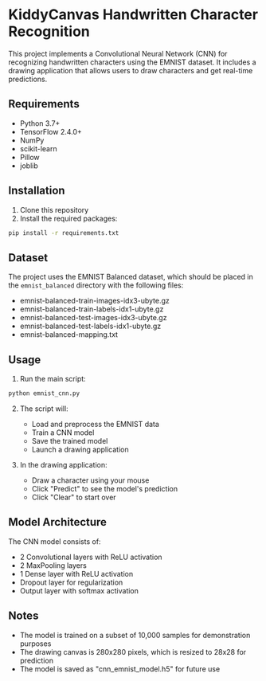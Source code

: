 # KiddyCanvas Handwritten Character Recognition

This project implements a Convolutional Neural Network (CNN) for recognizing handwritten characters using the EMNIST dataset. It includes a drawing application that allows users to draw characters and get real-time predictions.

## Requirements

- Python 3.7+
- TensorFlow 2.4.0+
- NumPy
- scikit-learn
- Pillow
- joblib

## Installation

1. Clone this repository
2. Install the required packages:
```bash
pip install -r requirements.txt
```

## Dataset

The project uses the EMNIST Balanced dataset, which should be placed in the `emnist_balanced` directory with the following files:
- emnist-balanced-train-images-idx3-ubyte.gz
- emnist-balanced-train-labels-idx1-ubyte.gz
- emnist-balanced-test-images-idx3-ubyte.gz
- emnist-balanced-test-labels-idx1-ubyte.gz
- emnist-balanced-mapping.txt

## Usage

1. Run the main script:
```bash
python emnist_cnn.py
```

2. The script will:
   - Load and preprocess the EMNIST data
   - Train a CNN model
   - Save the trained model
   - Launch a drawing application

3. In the drawing application:
   - Draw a character using your mouse
   - Click "Predict" to see the model's prediction
   - Click "Clear" to start over

## Model Architecture

The CNN model consists of:
- 2 Convolutional layers with ReLU activation
- 2 MaxPooling layers
- 1 Dense layer with ReLU activation
- Dropout layer for regularization
- Output layer with softmax activation

## Notes

- The model is trained on a subset of 10,000 samples for demonstration purposes
- The drawing canvas is 280x280 pixels, which is resized to 28x28 for prediction
- The model is saved as "cnn_emnist_model.h5" for future use 